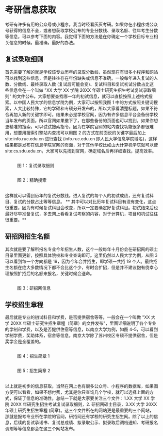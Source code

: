 # 考研信息获取

考研有许多有用的公众号或小程序，我当时经看灰灰考研。如果你在小程序或公众号获得的信息不全，或者想获取学校公布的专业分数线、录取名额、往年考生分数等信息，可以参考下面的内容。我觉得下面的方法是在你确定一个学校目标专业相关信息的时候，最准确，最好的办法。

## 复试录取细则

首先需要了解的就是学校该专业历年的录取分数线，虽然现在有很多小程序和网站可以找到这些信息，但是往往存在年份缺失或信息不准确。一般每年进入复试的人数、分数线、最终录取人数 (复试后可能会变)、复试科目和复试初试分数占比这些信息会在一个叫做 "XX 大学 XX 学院 20XX 年硕士研究生招生考试复试录取细则" 的文件公布，大家想要查找哪一年的初试信息，就可以直接按照上述格式搜索。以中国人民大学的信息学院为例，大家可以按照我图 1 中的方式按照关键词搜索，人大比较特殊，它的学硕和专硕分开发布的，所以大家看清楚标题，如果不符合再加入新的关键字即可。结果未必是学校官网，因为有许多信息平台会备份学校当年发布的页面，所以官网如果撤下了，在那些备份的页面也可以找到。如果你想更精准的搜索，可以试试搜索指令，因为在学院官网的站内查找功能很多都很难用，想要用搜索引擎站内查找可以用图 2 的方式在前面说的关键字最后加上 site:info.ruc.edu.cn 进行查找 (info.ruc.edu.cn 即人民大学信息学院域名)，这样结果都是发布在信息学院官网的页面，对于其他学校比如山大计算机学院就可以使 site:cs.sdu.edu.cn，大家可以先找到官网，确定域名后再详细查找，提高效率。

<figure><img src="../../assets/Pasted image 20250502162835.png" alt=""><figcaption><p > 图 1：复试录取细则 </p></figcaption></figure>

<figure><img src="../../assets/ 粘贴的图像.png" alt=""><figcaption><p > 图 2：精确搜索 </p></figcaption></figure>

\
这样就可以得到历年的复试分数线，进入复试的每个人的初试成绩，还有复试科目、复试的分数占比等等信息。 ** 其中可以对比历年复试科目有没有变化，这点很重要，因为有时候复试科目会改变，所以一定要确定好复试科目。初试结束后也最好尽早准备复试，多去网上看看复试考察的内容，对于计算机，项目和机试往往很重要。**

## 研招网招生名额

其次就是要了解所报名专业今年招生人数，这个一般每年十月份会在研招网的硕士目录里面更新，按照具体院校和专业查询即可。这里仍然以人民大学为例，从图 3 可以看到每一个方向都是 19，因为今年合并招生，即学硕一共招 19 个人。最终招生名额在绝大多数情况下都不会比这个少，有时会扩招，但是并不建议抱有侥幸心理按照扩招后的名额来报名，关键时候会送命。

<figure><img src="../../assets/Pasted image 20250502163357.png" alt=""><figcaption><p > 图 3：研招网信息 </p></figcaption></figure>

## 学校招生章程

最后就是专业的初试科目和学费，是否提供宿舍等等，一般会在一个叫做 "XX 大学 20XX 年硕士研究生招生章程（简章）的文件发布"，里面详细说明了各个专业的学制和学费，以及是否提供住宿等信息，以南京大学为例，如图 4-5，可以看到学制学费，奖助体系，宿舍等信息，南京大学除了苏州校区专硕不提供宿舍，但是奖学金是全覆盖的。

<figure><img src="../../assets/Pasted image 20250502163738.png" alt=""><figcaption><p > 图 4：招生简章 1</p></figcaption></figure>

<figure><img src="../../assets/Pasted image 20250502163812.png" alt=""><figcaption><p > 图 5：招生简章 2</p></figcaption></figure>

\
以上就是初步的信息获取，当然在网上也有很多公众号、小程序的数据库，如果图方便可以看看，如果不想付费，尤其是你只查询几个学校，就可以选择上面的方式，保证了信息的准确性。总结一下就是大家要关注三个文件：1.XX 大学 XX 学院 20XX 年研究生招生考试复试录取细则，2. 研招网硕士目录，3.XX 大学 20XX 年硕士研究生招生章程 (简章)。这三个文件所在的网站更是最重要的三个网站，那就是报考专业所在学院的官网，研招网还有学校的研究生招生网。除了以上的信息，后续的复试承诺书、复试总成绩、拟录取公示、拟录取后调档通知、考研报名调剂等等信息都会在这三个网站发布。
